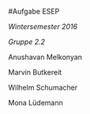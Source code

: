 #Aufgabe ESEP

*Wintersemester 2016*

*Gruppe 2.2*


Anushavan Melkonyan

Marvin Butkereit

Wilhelm Schumacher

Mona Lüdemann




